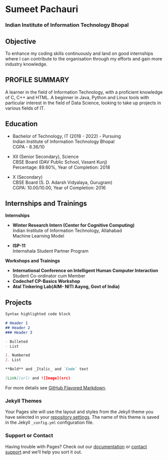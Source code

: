 # Sumeet Pachauri
### Indian Institute of Information Technology Bhopal

## Objective

To enhance my coding skills continuously and land on good internships where I can contribute to the organisation through my efforts and gain more industry knowledge.


## PROFILE SUMMARY	

A learner in the field of Information Technology, with a proficient knowledge of C, C++ and HTML. A beginner in Java, Python and Linux tools with particular interest in the field of Data Science, looking to take up projects in various fields of IT. 

## Education

- Bachelor of Technology, IT (2018 - 2022) - Pursuing   
  Indian Institute of Information Technology Bhopal  
  CGPA - 8.36/10

- XII (Senior Secondary), Science	  
  CBSE Board (DAV Public School, Vasant Kunj)  
  Percentage: 89.60%, Year of Completion: 2018

- X (Secondary)  
  CBSE Board (S. D. Adarsh Vidyalaya, Gurugram)  
  CGPA: 10.00/10.00, Year of Completion: 2016

## Internships and Trainings 

**Internships**

- **Winter Research Intern (Center for Cognitive Computing)**  
  Indian Institute of Information Technology, Allahabad  
  Machine Learning Model  
  
- **ISP-11**  
  Internshala Student Partner Program  

**Workshops and Trainings**  

- **International Conference on Intelligent Human Computer Interaction**  
  Student Co-ordinator cum Member  
- **Codechef CP-Basics Workshop**  
- **Atal Tinkering Lab(AIM- NITI Aayog, Govt of India)**  

## Projects


```markdown
Syntax highlighted code block

# Header 1
## Header 2
### Header 3

- Bulleted
- List

1. Numbered
2. List

**Bold** and _Italic_ and `Code` text

[Link](url) and ![Image](src)
```

For more details see [GitHub Flavored Markdown](https://guides.github.com/features/mastering-markdown/).

### Jekyll Themes

Your Pages site will use the layout and styles from the Jekyll theme you have selected in your [repository settings](https://github.com/sumeet-4275/sumeet-4275.github.io/settings). The name of this theme is saved in the Jekyll `_config.yml` configuration file.

### Support or Contact

Having trouble with Pages? Check out our [documentation](https://help.github.com/categories/github-pages-basics/) or [contact support](https://github.com/contact) and we’ll help you sort it out.
